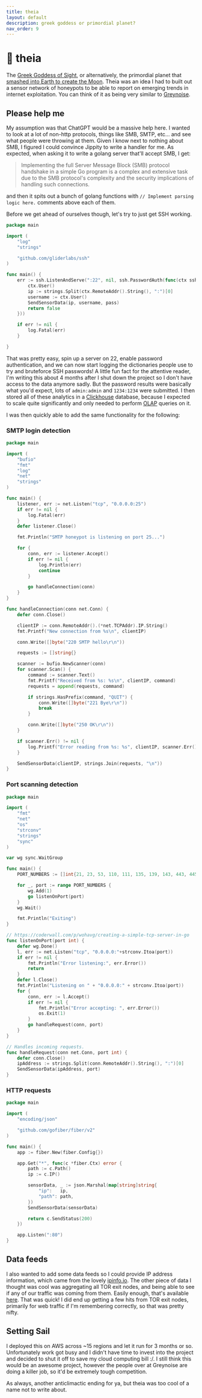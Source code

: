 ```yaml
---
title: theia
layout: default
description: greek goddess or primordial planet?
nav_order: 9
---
```


# 👀 theia

The [Greek Goddess of Sight](https://en.wikipedia.org/wiki/Theia), or alternatively, the primordial planet that [smashed into Earth to create the Moon](<https://en.wikipedia.org/wiki/Theia_(planet)>). Theia was an idea I had to built out a sensor network of honeypots to be able to report on emerging trends in internet exploitation. You can think of it as being very similar to [Greynoise](https://www.greynoise.io/).

## Please help me

My assumption was that ChatGPT would be a massive help here. I wanted to look at a lot of non-http protocols, things like SMB, SMTP, etc... and see what people were throwing at them. Given I know next to nothing about SMB, I figured I could convince Jippity to write a handler for me. As expected, when asking it to write a golang server that'll accept SMB, I get:

> Implementing the full Server Message Block (SMB) protocol handshake in a simple Go program is a complex and extensive task due to the SMB protocol's complexity and the security implications of handling such connections.

and then it spits out a bunch of golang functions with `// Implement parsing logic here.` comments above each of them.

Before we get ahead of ourselves though, let's try to just get SSH working.

```go
package main

import (
	"log"
	"strings"

	"github.com/gliderlabs/ssh"
)

func main() {
	err := ssh.ListenAndServe(":22", nil, ssh.PasswordAuth(func(ctx ssh.Context, pass string) bool {
		ctx.User()
		ip := strings.Split(ctx.RemoteAddr().String(), ":")[0]
		username := ctx.User()
		SendSensorData(ip, username, pass)
		return false
	}))

	if err != nil {
		log.Fatal(err)
	}

}
```

That was pretty easy, spin up a server on 22, enable password authentication, and we can now start logging the dictionaries people use to try and bruteforce SSH passwords! A little fun fact for the attentive reader, I'm writing this about 4 months after I shut down the project so I don't have access to the data anymore sadly. But the password results were basically what you'd expect, lots of `admin:admin` and `1234:1234` were submitted. I then stored all of these analytics in a [Clickhouse](https://clickhouse.com/) database, because I expected to scale quite significantly and only needed to perform [OLAP](https://en.wikipedia.org/wiki/Online_analytical_processing) queries on it.

I was then quickly able to add the same functionality for the following:

### SMTP login detection

```go
package main

import (
	"bufio"
	"fmt"
	"log"
	"net"
	"strings"
)

func main() {
	listener, err := net.Listen("tcp", "0.0.0.0:25")
	if err != nil {
		log.Fatal(err)
	}
	defer listener.Close()

	fmt.Println("SMTP honeypot is listening on port 25...")

	for {
		conn, err := listener.Accept()
		if err != nil {
			log.Println(err)
			continue
		}

		go handleConnection(conn)
	}
}

func handleConnection(conn net.Conn) {
	defer conn.Close()

	clientIP := conn.RemoteAddr().(*net.TCPAddr).IP.String()
	fmt.Printf("New connection from %s\n", clientIP)

	conn.Write([]byte("220 SMTP hello\r\n"))

	requests := []string{}

	scanner := bufio.NewScanner(conn)
	for scanner.Scan() {
		command := scanner.Text()
		fmt.Printf("Received from %s: %s\n", clientIP, command)
		requests = append(requests, command)

		if strings.HasPrefix(command, "QUIT") {
			conn.Write([]byte("221 Bye\r\n"))
			break
		}

		conn.Write([]byte("250 OK\r\n"))
	}

	if scanner.Err() != nil {
		log.Printf("Error reading from %s: %s", clientIP, scanner.Err())
	}

	SendSensorData(clientIP, strings.Join(requests, "\n"))
}
```

### Port scanning detection

```go
package main

import (
	"fmt"
	"net"
	"os"
	"strconv"
	"strings"
	"sync"
)

var wg sync.WaitGroup

func main() {
	PORT_NUMBERS := []int{21, 23, 53, 110, 111, 135, 139, 143, 443, 445, 993, 995, 1723, 3306, 3389, 5900, 8080}

	for _, port := range PORT_NUMBERS {
		wg.Add(1)
		go listenOnPort(port)
	}
	wg.Wait()

	fmt.Println("Exiting")
}

// https://coderwall.com/p/wohavg/creating-a-simple-tcp-server-in-go
func listenOnPort(port int) {
	defer wg.Done()
	l, err := net.Listen("tcp", "0.0.0.0:"+strconv.Itoa(port))
	if err != nil {
		fmt.Println("Error listening:", err.Error())
		return
	}
	defer l.Close()
	fmt.Println("Listening on " + "0.0.0.0:" + strconv.Itoa(port))
	for {
		conn, err := l.Accept()
		if err != nil {
			fmt.Println("Error accepting: ", err.Error())
			os.Exit(1)
		}
		go handleRequest(conn, port)
	}
}

// Handles incoming requests.
func handleRequest(conn net.Conn, port int) {
	defer conn.Close()
	ipAddress := strings.Split(conn.RemoteAddr().String(), ":")[0]
	SendSensorData(ipAddress, port)
}
```

### HTTP requests

```go
package main

import (
	"encoding/json"

	"github.com/gofiber/fiber/v2"
)

func main() {
	app := fiber.New(fiber.Config{})

	app.Get("*", func(c *fiber.Ctx) error {
		path := c.Path()
		ip := c.IP()

		sensorData, _ := json.Marshal(map[string]string{
			"ip":   ip,
			"path": path,
		})
		SendSensorData(sensorData)

		return c.SendStatus(200)
	})

	app.Listen(":80")
}

```

## Data feeds

I also wanted to add some data feeds so I could provide IP address information, which came from the lovely [ipinfo.io](https://ipinfo.io). The other piece of data I thought was cool was aggregating all TOR exit nodes, and being able to see if any of our traffic was coming from them. Easily enough, that's available [here](https://check.torproject.org/torbulkexitlist). That was quick! I did end up getting a few hits from TOR exit nodes, primarily for web traffic if I'm remembering correctly, so that was pretty nifty.

## Setting Sail

I deployed this on AWS across ~15 regions and let it run for 3 months or so. Unfortunately work got busy and I didn't have time to invest into the project and decided to shut it off to save my cloud computing bill :/. I still think this would be an awesome project, however the people over at Greynoise are doing a killer job, so it'd be extremely tough competition.

As always, another anticlimactic ending for ya, but theia was too cool of a name not to write about.
